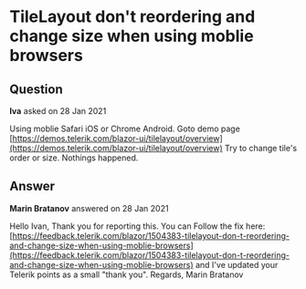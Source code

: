 # TileLayout don't reordering and change size when using moblie browsers

## Question

**Iva** asked on 28 Jan 2021

Using moblie Safari iOS or Chrome Android. Goto demo page [https://demos.telerik.com/blazor-ui/tilelayout/overview](https://demos.telerik.com/blazor-ui/tilelayout/overview) Try to change tile's order or size. Nothings happened.

## Answer

**Marin Bratanov** answered on 28 Jan 2021

Hello Ivan, Thank you for reporting this. You can Follow the fix here: [https://feedback.telerik.com/blazor/1504383-tilelayout-don-t-reordering-and-change-size-when-using-moblie-browsers](https://feedback.telerik.com/blazor/1504383-tilelayout-don-t-reordering-and-change-size-when-using-moblie-browsers) and I've updated your Telerik points as a small "thank you". Regards, Marin Bratanov
